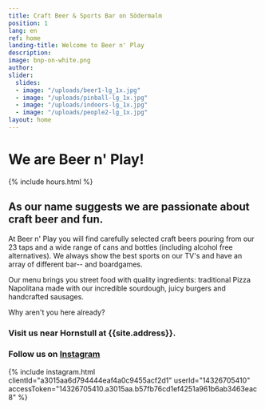 ```yaml
---
title: Craft Beer & Sports Bar on Södermalm
position: 1
lang: en
ref: home
landing-title: Welcome to Beer n' Play
description: 
image: bnp-on-white.png
author: 
slider:
  slides:
  - image: "/uploads/beer1-lg_1x.jpg"
  - image: "/uploads/pinball-lg_1x.jpg"
  - image: "/uploads/indoors-lg_1x.jpg"
  - image: "/uploads/people2-lg_1x.jpg"
layout: home
---
```


# We are <span style="white-space: nowrap">Beer n' Play!</span>

{% include hours.html %}

## As our name suggests we are passionate about craft beer and fun.

At Beer n' Play you will find carefully selected craft beers pouring from our 23 taps and a wide range of cans and bottles (including alcohol free alternatives). We always show the best sports on our TV's and have an array of different bar-- and boardgames.

Our menu brings you street food with quality ingredients: traditional Pizza Napolitana made with our incredible sourdough, juicy burgers and handcrafted sausages.

Why aren't you here already?

### Visit us near Hornstull at {{site.address}}.

### Follow us on <a href="{{site.instagram}}" target="_blank">Instagram</a>

{% include instagram.html clientId="a3015aa6d794444eaf4a0c9455acf2d1" userId="14326705410" accessToken="14326705410.a3015aa.b57fb76cd1ef4251a961b6ab3463eac8" %}
